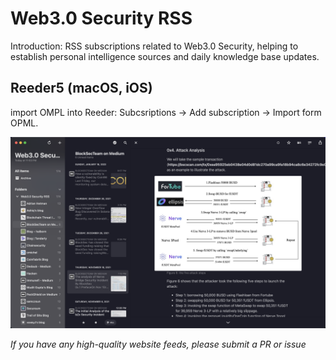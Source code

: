 # Web3.0 Security RSS
Introduction: RSS subscriptions related to Web3.0 Security, helping to establish personal intelligence sources and daily knowledge base updates.

## Reeder5 (macOS, iOS)

import OMPL into Reeder: Subcsriptions -> Add subscription -> Import form OPML.

![](usage.png)

*If you have any high-quality website feeds, please submit a PR or issue*
